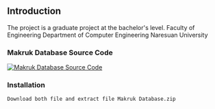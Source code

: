 ## Introduction
The project is a graduate project at the bachelor's level. Faculty of Engineering Department of Computer Engineering Naresuan University

### Makruk Database Source Code
 
[![Makruk Database Source Code][mkdb-cource-code-shield]][mkdb-cource-code-url]

### Installation
```
Download both file and extract file Makruk Database.zip
```

[mkdb-cource-code-url]: https://github.com/PhithakB/Makruk-Database-Project
[mkdb-cource-code-shield]: https://img.shields.io/badge/Makruk%20Database%20Source%20Code-000000?style=for-the-badge&logoColor=white
